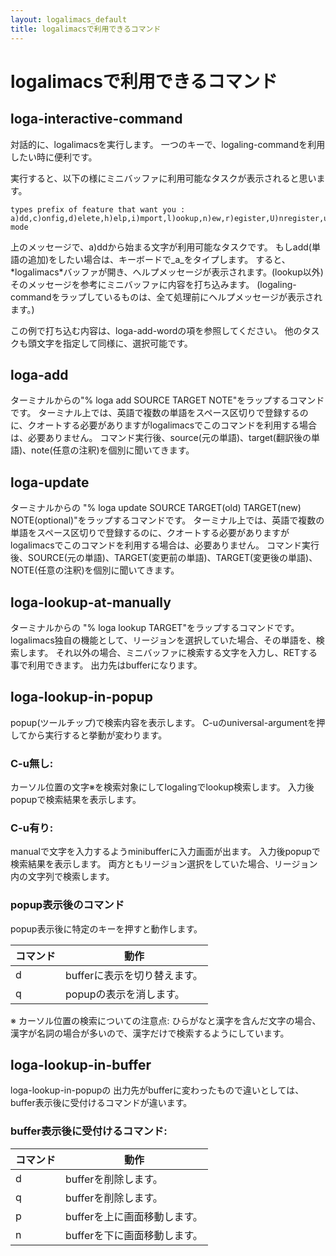 ```yaml
---
layout: logalimacs_default
title: logalimacsで利用できるコマンド
---
```


# logalimacsで利用できるコマンド

## loga-interactive-command
対話的に、logalimacsを実行します。
一つのキーで、logaling-commandを利用したい時に便利です。


実行すると、以下の様にミニバッファに利用可能なタスクが表示されると思います。

    types prefix of feature that want you :
    a)dd,c)onfig,d)elete,h)elp,i)mport,l)ookup,n)ew,r)egister,U)nregister,u)pdate,v)ersion,f)ly-mode

上のメッセージで、a)ddから始まる文字が利用可能なタスクです。
もしadd(単語の追加)をしたい場合は、キーボードで_a_をタイプします。
すると、\*logalimacs\*バッファが開き、へルプメッセージが表示されます。(lookup以外)
そのメッセージを参考にミニバッファに内容を打ち込みます。
(logaling-commandをラップしているものは、全て処理前にヘルプメッセージが表示されます。)

この例で打ち込む内容は、loga-add-wordの項を参照してください。
他のタスクも頭文字を指定して同様に、選択可能です。

## loga-add
ターミナルからの"% loga add SOURCE TARGET NOTE"をラップするコマンドです。
ターミナル上では、英語で複数の単語をスペース区切りで登録するのに、クオートする必要がありますがlogalimacsでこのコマンドを利用する場合は、必要ありません。
コマンド実行後、source(元の単語)、target(翻訳後の単語)、note(任意の注釈)を個別に聞いてきます。

## loga-update
ターミナルからの "% loga update SOURCE TARGET(old) TARGET(new) NOTE(optional)"をラップするコマンドです。
ターミナル上では、英語で複数の単語をスペース区切りで登録するのに、クオートする必要がありますがlogalimacsでこのコマンドを利用する場合は、必要ありません。
コマンド実行後、SOURCE(元の単語)、TARGET(変更前の単語)、TARGET(変更後の単語)、NOTE(任意の注釈)を個別に聞いてきます。

## loga-lookup-at-manually
ターミナルからの "% loga lookup TARGET"をラップするコマンドです。
logalimacs独自の機能として、リージョンを選択していた場合、その単語を、検索します。
それ以外の場合、ミニバッファに検索する文字を入力し、RETする事で利用できます。
出力先はbufferになります。

## loga-lookup-in-popup
popup(ツールチップ)で検索内容を表示します。
C-uのuniversal-argumentを押してから実行すると挙動が変わります。

### C-u無し:
カーソル位置の文字※を検索対象にしてlogalingでlookup検索します。
入力後popupで検索結果を表示します。

### C-u有り:
manualで文字を入力するようminibufferに入力画面が出ます。
入力後popupで検索結果を表示します。
両方ともリージョン選択をしていた場合、リージョン内の文字列で検索します。

### popup表示後のコマンド

popup表示後に特定のキーを押すと動作します。

コマンド | 動作
--------|------
d | bufferに表示を切り替えます。
q | popupの表示を消します。

※ カーソル位置の検索についての注意点:
ひらがなと漢字を含んだ文字の場合、漢字が名詞の場合が多いので、漢字だけで検索するようにしています。

## loga-lookup-in-buffer
loga-lookup-in-popupの
出力先がbufferに変わったもので違いとしては、
buffer表示後に受付けるコマンドが違います。

### buffer表示後に受付けるコマンド:

コマンド | 動作
--------|------
d | bufferを削除します。
q | bufferを削除します。
p | bufferを上に画面移動します。
n | bufferを下に画面移動します。

<!-- ## loga-fly-mode -->
<!-- logalimacs独自の機能で、カーソル位置にある単語を`loga lookup (検索)`します。 -->
<!-- (空白では、その位置より左側の単語になります。) -->
<!-- この機能は、通常はoffで`loga-interactive-command`から実行するか、`M-x loga-fly-mode`または、任意のキーバインドで実行する事で、onとoffをトグルできます。 -->

<!-- ## loga-get-flymake-error -->
<!-- 実行するとflymakeでのエラーをlogalimacsバッファに出力します。 -->
